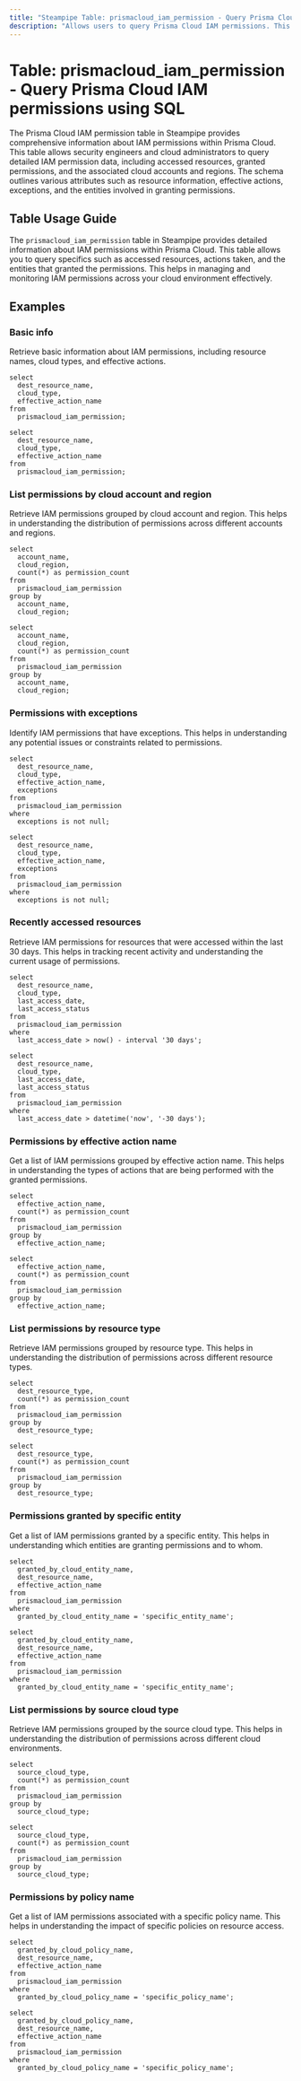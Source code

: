 ```yaml
---
title: "Steampipe Table: prismacloud_iam_permission - Query Prisma Cloud IAM permissions using SQL"
description: "Allows users to query Prisma Cloud IAM permissions. This table provides detailed information about IAM permissions, including the resources accessed, actions taken, and the entities that granted the permissions."
---
```


# Table: prismacloud_iam_permission - Query Prisma Cloud IAM permissions using SQL

The Prisma Cloud IAM permission table in Steampipe provides comprehensive information about IAM permissions within Prisma Cloud. This table allows security engineers and cloud administrators to query detailed IAM permission data, including accessed resources, granted permissions, and the associated cloud accounts and regions. The schema outlines various attributes such as resource information, effective actions, exceptions, and the entities involved in granting permissions.

## Table Usage Guide

The `prismacloud_iam_permission` table in Steampipe provides detailed information about IAM permissions within Prisma Cloud. This table allows you to query specifics such as accessed resources, actions taken, and the entities that granted the permissions. This helps in managing and monitoring IAM permissions across your cloud environment effectively.

## Examples

### Basic info
Retrieve basic information about IAM permissions, including resource names, cloud types, and effective actions.

```sql+postgres
select
  dest_resource_name,
  cloud_type,
  effective_action_name
from
  prismacloud_iam_permission;
```

```sql+sqlite
select
  dest_resource_name,
  cloud_type,
  effective_action_name
from
  prismacloud_iam_permission;
```

### List permissions by cloud account and region
Retrieve IAM permissions grouped by cloud account and region. This helps in understanding the distribution of permissions across different accounts and regions.

```sql+postgres
select
  account_name,
  cloud_region,
  count(*) as permission_count
from
  prismacloud_iam_permission
group by
  account_name,
  cloud_region;
```

```sql+sqlite
select
  account_name,
  cloud_region,
  count(*) as permission_count
from
  prismacloud_iam_permission
group by
  account_name,
  cloud_region;
```

### Permissions with exceptions
Identify IAM permissions that have exceptions. This helps in understanding any potential issues or constraints related to permissions.

```sql+postgres
select
  dest_resource_name,
  cloud_type,
  effective_action_name,
  exceptions
from
  prismacloud_iam_permission
where
  exceptions is not null;
```

```sql+sqlite
select
  dest_resource_name,
  cloud_type,
  effective_action_name,
  exceptions
from
  prismacloud_iam_permission
where
  exceptions is not null;
```

### Recently accessed resources
Retrieve IAM permissions for resources that were accessed within the last 30 days. This helps in tracking recent activity and understanding the current usage of permissions.

```sql+postgres
select
  dest_resource_name,
  cloud_type,
  last_access_date,
  last_access_status
from
  prismacloud_iam_permission
where
  last_access_date > now() - interval '30 days';
```

```sql+sqlite
select
  dest_resource_name,
  cloud_type,
  last_access_date,
  last_access_status
from
  prismacloud_iam_permission
where
  last_access_date > datetime('now', '-30 days');
```

### Permissions by effective action name
Get a list of IAM permissions grouped by effective action name. This helps in understanding the types of actions that are being performed with the granted permissions.

```sql+postgres
select
  effective_action_name,
  count(*) as permission_count
from
  prismacloud_iam_permission
group by
  effective_action_name;
```

```sql+sqlite
select
  effective_action_name,
  count(*) as permission_count
from
  prismacloud_iam_permission
group by
  effective_action_name;
```

### List permissions by resource type
Retrieve IAM permissions grouped by resource type. This helps in understanding the distribution of permissions across different resource types.

```sql+postgres
select
  dest_resource_type,
  count(*) as permission_count
from
  prismacloud_iam_permission
group by
  dest_resource_type;
```

```sql+sqlite
select
  dest_resource_type,
  count(*) as permission_count
from
  prismacloud_iam_permission
group by
  dest_resource_type;
```

### Permissions granted by specific entity
Get a list of IAM permissions granted by a specific entity. This helps in understanding which entities are granting permissions and to whom.

```sql+postgres
select
  granted_by_cloud_entity_name,
  dest_resource_name,
  effective_action_name
from
  prismacloud_iam_permission
where
  granted_by_cloud_entity_name = 'specific_entity_name';
```

```sql+sqlite
select
  granted_by_cloud_entity_name,
  dest_resource_name,
  effective_action_name
from
  prismacloud_iam_permission
where
  granted_by_cloud_entity_name = 'specific_entity_name';
```

### List permissions by source cloud type
Retrieve IAM permissions grouped by the source cloud type. This helps in understanding the distribution of permissions across different cloud environments.

```sql+postgres
select
  source_cloud_type,
  count(*) as permission_count
from
  prismacloud_iam_permission
group by
  source_cloud_type;
```

```sql+sqlite
select
  source_cloud_type,
  count(*) as permission_count
from
  prismacloud_iam_permission
group by
  source_cloud_type;
```

### Permissions by policy name
Get a list of IAM permissions associated with a specific policy name. This helps in understanding the impact of specific policies on resource access.

```sql+postgres
select
  granted_by_cloud_policy_name,
  dest_resource_name,
  effective_action_name
from
  prismacloud_iam_permission
where
  granted_by_cloud_policy_name = 'specific_policy_name';
```

```sql+sqlite
select
  granted_by_cloud_policy_name,
  dest_resource_name,
  effective_action_name
from
  prismacloud_iam_permission
where
  granted_by_cloud_policy_name = 'specific_policy_name';
```